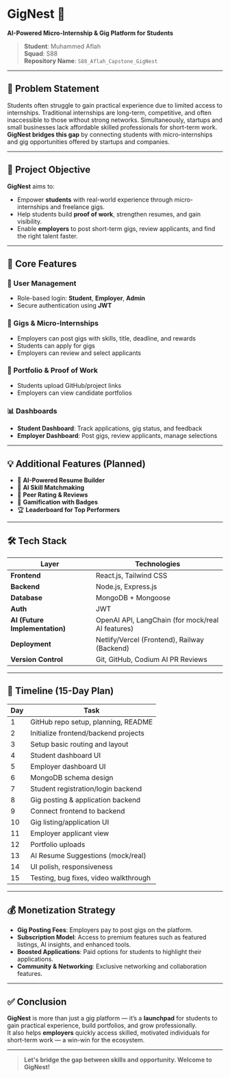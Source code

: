 # GigNest 🪺  
**AI-Powered Micro-Internship & Gig Platform for Students**

> **Student**: Muhammed Aflah  
> **Squad**: S88  
> **Repository Name**: `S88_Aflah_Capstone_GigNest`

---

## 🚀 Problem Statement

Students often struggle to gain practical experience due to limited access to internships. Traditional internships are long-term, competitive, and often inaccessible to those without strong networks. Simultaneously, startups and small businesses lack affordable skilled professionals for short-term work.  
**GigNest bridges this gap** by connecting students with micro-internships and gig opportunities offered by startups and companies.

---

## 🎯 Project Objective

**GigNest** aims to:

- Empower **students** with real-world experience through micro-internships and freelance gigs.
- Help students build **proof of work**, strengthen resumes, and gain visibility.
- Enable **employers** to post short-term gigs, review applicants, and find the right talent faster.

---

## 🧩 Core Features

### 🔐 User Management
- Role-based login: **Student**, **Employer**, **Admin**
- Secure authentication using **JWT**

### 📌 Gigs & Micro-Internships
- Employers can post gigs with skills, title, deadline, and rewards
- Students can apply for gigs
- Employers can review and select applicants

### 🧳 Portfolio & Proof of Work
- Students upload GitHub/project links
- Employers can view candidate portfolios

### 📊 Dashboards
- **Student Dashboard**: Track applications, gig status, and feedback  
- **Employer Dashboard**: Post gigs, review applicants, manage selections

---

## 💡 Additional Features (Planned)

- 🔧 **AI-Powered Resume Builder**
- 🤖 **AI Skill Matchmaking**
- 🌟 **Peer Rating & Reviews**
- 🏅 **Gamification with Badges**
- 🏆 **Leaderboard for Top Performers**

---

## 🛠️ Tech Stack

| Layer       | Technologies                                  |
|-------------|-----------------------------------------------|
| **Frontend**| React.js, Tailwind CSS                        |
| **Backend** | Node.js, Express.js                           |
| **Database**| MongoDB + Mongoose                            |
| **Auth**    | JWT                                           |
| **AI (Future Implementation)** | OpenAI API, LangChain (for mock/real AI features) |
| **Deployment** | Netlify/Vercel (Frontend), Railway (Backend) |
| **Version Control** | Git, GitHub, Codium AI PR Reviews     |

---

## 📅 Timeline (15-Day Plan)

| Day | Task |
|-----|------|
| 1   | GitHub repo setup, planning, README |
| 2   | Initialize frontend/backend projects |
| 3   | Setup basic routing and layout |
| 4   | Student dashboard UI |
| 5   | Employer dashboard UI |
| 6   | MongoDB schema design |
| 7   | Student registration/login backend |
| 8   | Gig posting & application backend |
| 9   | Connect frontend to backend |
|10   | Gig listing/application UI |
|11   | Employer applicant view |
|12   | Portfolio uploads |
|13   | AI Resume Suggestions (mock/real) |
|14   | UI polish, responsiveness |
|15   | Testing, bug fixes, video walkthrough |

---

## 💰 Monetization Strategy

- **Gig Posting Fees**: Employers pay to post gigs on the platform.
- **Subscription Model**: Access to premium features such as featured listings, AI insights, and enhanced tools.
- **Boosted Applications**: Paid options for students to highlight their applications.
- **Community & Networking**: Exclusive networking and collaboration features.

---

## ✅ Conclusion

**GigNest** is more than just a gig platform — it’s a **launchpad** for students to gain practical experience, build portfolios, and grow professionally.  
It also helps **employers** quickly access skilled, motivated individuals for short-term work — a win-win for the ecosystem.

---

> **Let's bridge the gap between skills and opportunity. Welcome to GigNest!**
